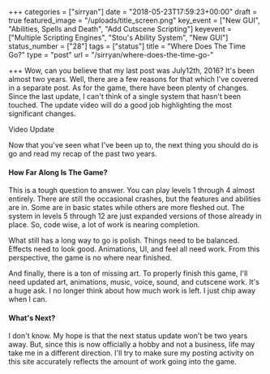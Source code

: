 +++
categories = ["sirryan"]
date = "2018-05-23T17:59:23+00:00"
draft = true
featured_image = "/uploads/title_screen.png"
key_event = ["New GUI", "Abilities, Spells and Death", "Add Cutscene Scripting"]
keyevent = ["Multiple Scripting Engines", "Stou's Ability System", "New GUI"]
status_number = ["28"]
tags = ["status"]
title = "Where Does The Time Go?"
type = "post"
url = "/sirryan/where-does-the-time-go-"

+++
Wow, can you believe that my last post was July12th, 2016? It's been almost two years. Well, there are a few reasons for that which I've covered in a separate post. As for the game, there have been plenty of changes. Since the last update, I can't think of a single system that hasn't been touched. The update video will do a good job highlighting the most significant changes.

<!--more-->

Video Update

Now that you've seen what I've been up to, the next thing you should do is go and read my recap of the past two years.

#### How Far Along Is The Game?

This is a tough question to answer. You can play levels 1 through 4 almost entirely. There are still the occasional crashes, but the features and abilities are in. Some are in basic states while others are more fleshed out. The system in levels 5 through 12 are just expanded versions of those already in place. So, code wise, a lot of work is nearing completion.

What still has a long way to go is polish. Things need to be balanced. Effects need to look good. Animations, UI, and feel all need work. From this perspective, the game is no where near finished.

And finally, there is a ton of missing art. To properly finish this game, I'll need updated art, animations, music, voice, sound, and cutscene work. It's a huge ask. I no longer think about how much work is left. I just chip away when I can.

#### What's Next?

I don't know. My hope is that the next status update won't be two years away. But, since this is now officially a hobby and not a business, life may take me in a different direction. I'll try to make sure my posting activity on this site accurately reflects the amount of work going into the game.